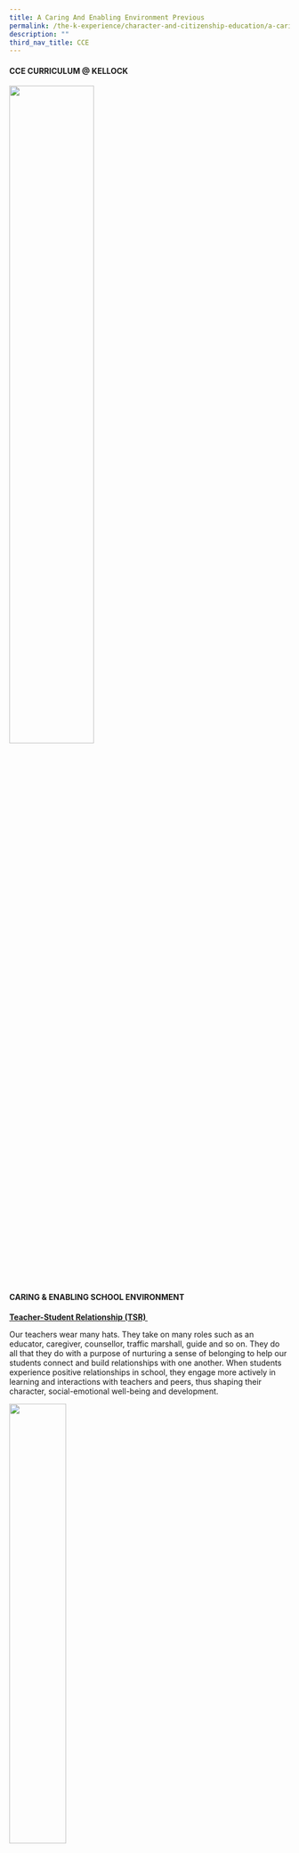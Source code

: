 ```yaml
---
title: A Caring And Enabling Environment Previous
permalink: /the-k-experience/character-and-citizenship-education/a-caring-and-enabling-environment/
description: ""
third_nav_title: CCE
---
```


<h4><strong>CCE CURRICULUM @ KELLOCK</strong></h4>
<img style="width: 55%;" src="/images/cee1.png" />
<h4><strong>CARING &amp; ENABLING SCHOOL ENVIRONMENT</strong></h4>
<p><strong><u>Teacher-Student Relationship (TSR)&nbsp;</u></strong></p>
<p>Our teachers wear many hats. They take on many roles such as an educator, caregiver, counsellor, traffic marshall, guide and so on. They do all that they do with a purpose of nurturing a sense of belonging to help our students connect and build relationships with one another. When students experience positive relationships in school, they engage more actively in learning and interactions with teachers and peers, thus shaping their character, social-emotional well-being and development.</p>
<img style="width: 45%;" src="/images/cee2.png" />
<p><strong><u>Peer Support &amp; Relationships</u></strong></p>
<p>Classrooms are natural settings where positive peer relationships can be nurtured and strengthened. In Kellock, we believe that strong relationships among students is a critical part of the network of positive relationships in schools. Peers are a significant source of support for students. Hence, we have put in place a peer support programme known as Sisterly Love.</p>
<img style="width: 45%;" src="/images/cee3.png" />
<p><u>Level 1: Whole School Approach</u></p>
<p>At level 1, we target the masses with every student as a peer supporter. We have put in place the class and cross-level buddy systems where students are assigned a classmate and an upper/lower primary schoolmate as a buddy. We hope to strengthen the overall support network for the students. Some of the activities that we have organised are Welcome cards in the beginning of the school year, Easter messages, P3 sisters encouraging P6 sisters who are taking their PSLE.</p>
<img style="width: 65%;" src="/images/cee4.png" />
<p><u>Level 2: In-class Support</u></p>
<p>At level 2, the school identifies a selected group of students with the right aptitude as Sisterly Love Peer Supporters within the upper primary classes. These students receive training from the CCE committee teachers and they are deployed to support their peers in need.</p>
<img style="width: 45%;" src="/images/cee5.png" />
<p><strong><u>Student Voice &amp; Ownership</u></strong></p>
<table style="border-collapse: collapse; width: 100%;" border="1">
<tbody>
<tr>
<td style="width: 25%;"><img src="/images/cee6.png"></td>
<td style="width: 75%;">
<p>In Kellock, we believe in giving students a voice in order to establish an effective learning environment for CCE. How have we done it in Kellock? The image on the left captures some of the activities we have developed to give students opportunities for their voices to be heard.&nbsp;&nbsp;</p>
</td>
</tr>
</tbody>
</table>
<p><strong><u>Student Leadership @ Kellock</u></strong></p>
<img style="width: 65%;" src="/images/cee7.png" />
<p><strong>Introduction</strong></p>
<p>At CHIJ Kellock, we believe that all students can be a leader and leadership development of all students is aligned to its vision and they are structured in 3 tiers:<br />Tier 1: Leadership for all Kellock students;<br />Tier 2: Leadership for Kellock student leaders;<br />Tier 3: Leadership for Kellock Executive Committee Prefects</p>
<p><strong>Leadership Approach</strong></p>
<img style="width: 65%;" src="/images/cee8.png" />
<p>At the&nbsp;<strong>Offer&nbsp;</strong>tier, the school looks at providing opportunities to engage all students in a holistic experience that facilitates the learning of values, skills and knowledge. The department believes that all students can lead and therefore, leadership opportunities are offered to its students.</p>
<p>At the&nbsp;<strong>Nurture&nbsp;</strong>tier, the school looks at providing in-depth and progressive development of the students&rsquo; abilities and talents in student leadership. Students are stretched and opportunities provided for them to harness their abilities.&nbsp;</p>
<p>At the&nbsp;<strong>Excel</strong>&nbsp;tier, the school looks at providing opportunities and expertise to optimise every student&rsquo;s abilities and talents.&nbsp;</p>
<p><u>Qualities of A Kellock Leader</u></p>
<img style="width: 75%;" src="/images/cee9.png" />
<p><strong>A: Tier 1: Class and Functional Leaders [Offer]</strong></p>
<p>At this tier, the school recognises all students&rsquo; ability to lead. Roles such as class monitors, group leaders, PE leaders and functional leaders were created to offer more leadership opportunities for students. To formalise these leadership roles, an assembly period is devoted for the formal installation of these leaders.</p>
<p>Leadership development of Tier 1 leaders is illustrated in the table below:</p>
<img style="width: 75%;" src="/images/cee10.png" />
<p><strong>B: Tier 2: Prefects, NE Ambassadors, CCA Leaders (Nuture)</strong></p>
<p>At the Nurture tier, the school tailors programmes that provide in-depth and progressive development of the students&rsquo; abilities and talents. The department aims to develop its student leaders with the entrepreneurial spirit where they are imbued with the mindset of pushing boundaries, of wanting to innovate and finding a breakthrough.</p>
<p>Leadership development of Tier 2 leaders is illustrated in the table below:</p>
<img style="width: 75%;" src="/images/cee11.png" />
<p><strong>C: Tier 3: Prefect Exco (Excel)</strong></p>
<p>At the pinnacle of the pyramid, the school provides opportunities for students to Excel in their varied abilities and talents. In the framework, prefects who exemplify strong leadership abilities are nominated by teachers to form the Prefects EXCO team where they are stretched in their leadership development. They are given more opportunities to engage in meta-cognitive activities to challenge existing ideas and initiate change at the school level.</p>
<p>Leadership development of Tier 2 leaders is illustrated in the table below:</p>
<img style="width: 75%;" src="/images/cee12.png" />
<p><u><strong>Prefect EXCO 2022</strong></u></p>
<img style="width: 50%;" src="/images/cee13.jpg" />
<p style="text-align: center;">Lorraine Fong (Head), Cheryl Tan (Vice-Head)<br />Hannah Chieng, Varshini, Natasha, Shannen Pua</p>
<p><strong><u>Words of Our Head Prefect, Lorraine Fong</u></strong></p>
<p style="text-align: center;"><strong><u>Head Prefect Speech<br /></u></strong>Good morning Mrs Nair, Ms Ng, Mrs Chan, teachers and friends. My name is Lorraine Fong of Primary 6 Hibiscus and I am your head prefect for 2022.&nbsp;</p>
<p style="text-align: center;">I would like to thank each and every one of you for your vote of confidence and therefore, allowing me this opportunity to serve our school in 2022.&nbsp;</p>
<p style="text-align: center;">Words cannot describe how grateful I am and I promise to put in my best effort in everything that I do. This year, one of the major projects I would like to focus on is mental health. Like I said in my campaign speech, mental health is not a common topic here in Singapore and because of that, people associate mental health with negative terms and ideas.&nbsp;</p>
<p style="text-align: center;">I hope that we can implement more activities and games related to mental health but to make such events possible, I will need the help of the EXCO members, prefectorial board, teachers and your assistance. I hope that we will have your full support in everything that we do and I am confident that if we as prefects work together, we will be able to lead our school to reach new heights never attained before. I believe that if we work together as a school, we can and will make CHIJ Kellock a better place.&nbsp;</p>
<p style="text-align: center;">Once again, thank you Mrs Nair, Ms Ng, Mrs Chan, teachers and friends for giving me this amazing opportunity to be your head prefect. Thank you for listening and have a great day ahead!</p>